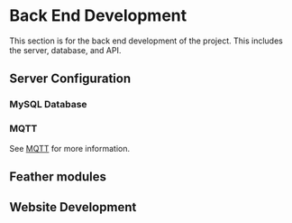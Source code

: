 # Back End Development

This section is for the back end development of the project. This includes the server, database, and API.


## Server Configuration

### MySQL Database

### MQTT

See [MQTT](MQTT.md) for more information.

## Feather modules


## Website Development
